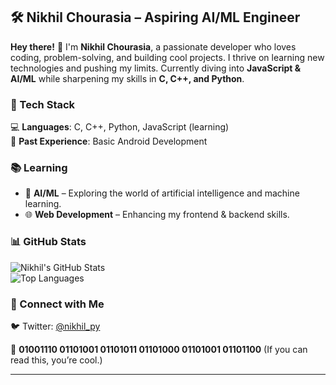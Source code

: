 ## 🛠️ Nikhil Chourasia – Aspiring AI/ML Engineer  

**Hey there!** 👋 I'm **Nikhil Chourasia**, a passionate developer who loves coding, problem-solving, and building cool projects. I thrive on learning new technologies and pushing my limits. Currently diving into **JavaScript & AI/ML** while sharpening my skills in **C, C++, and Python**.  

### 🚀 Tech Stack  
💻 **Languages**: C, C++, Python, JavaScript (learning)  
📱 **Past Experience**: Basic Android Development  

### 📚 Learning  
- 🧠 **AI/ML** – Exploring the world of artificial intelligence and machine learning.  
- 🌐 **Web Development** – Enhancing my frontend & backend skills.  

### 📊 GitHub Stats  
![Nikhil's GitHub Stats](https://github-readme-stats.vercel.app/api?username=nikhil-chourasia&show_icons=true&theme=radical)  
![Top Languages](https://github-readme-stats.vercel.app/api/top-langs/?username=nikhil-chourasia&layout=compact&theme=radical)  

### 💌 Connect with Me  
🐦 Twitter: [@nikhil_py](https://twitter.com/nikhil_py)  

🤖 **01001110 01101001 01101011 01101000 01101001 01101100** (If you can read this, you’re cool.)

---
